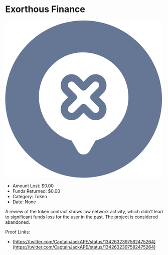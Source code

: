 # Exorthous Finance
![Exorthous Finance](/rektimages/Exorthous-Finance.png)
- Amount Lost: $0.00
- Funds Returned: $0.00
- Category: Token
- Date: None

A review of the token contract shows low network activity, which didn't lead to significant funds loss for the user in the past. The project is considered abandoned.


Proof Links:
- [https://twitter.com/CaptainJackAPE/status/1342632397582475264](https://twitter.com/CaptainJackAPE/status/1342632397582475264)


